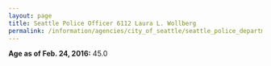 ```yaml
---
layout: page
title: Seattle Police Officer 6112 Laura L. Wollberg
permalink: /information/agencies/city_of_seattle/seattle_police_department/copbook/6112/
---
```


**Age as of Feb. 24, 2016:** 45.0
